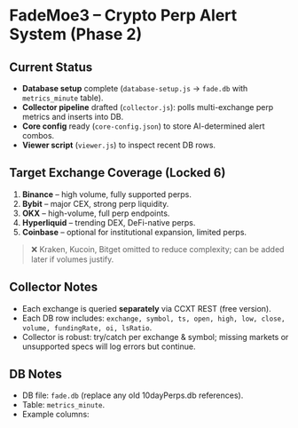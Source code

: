 # FadeMoe3 – Crypto Perp Alert System (Phase 2)

## Current Status
- **Database setup** complete (`database-setup.js` → `fade.db` with `metrics_minute` table).  
- **Collector pipeline** drafted (`collector.js`): polls multi-exchange perp metrics and inserts into DB.  
- **Core config** ready (`core-config.json`) to store AI-determined alert combos.  
- **Viewer script** (`viewer.js`) to inspect recent DB rows.

## Target Exchange Coverage (Locked 6)
1. **Binance** – high volume, fully supported perps.  
2. **Bybit** – major CEX, strong perp liquidity.  
3. **OKX** – high-volume, full perp endpoints.  
4. **Hyperliquid** – trending DEX, DeFi-native perps.    
5. **Coinbase** – optional for institutional expansion, limited perps.

> ❌ Kraken, Kucoin, Bitget omitted to reduce complexity; can be added later if volumes justify.

## Collector Notes
- Each exchange is queried **separately** via CCXT REST (free version).  
- Each DB row includes: `exchange, symbol, ts, open, high, low, close, volume, fundingRate, oi, lsRatio`.  
- Collector is robust: try/catch per exchange & symbol; missing markets or unsupported specs will log errors but continue.

## DB Notes
- DB file: `fade.db` (replace any old 10dayPerps.db references).  
- Table: `metrics_minute`.  
- Example columns:

